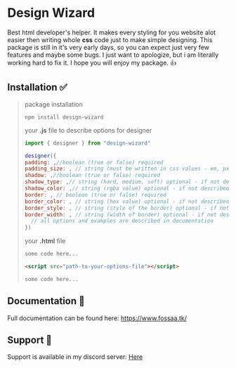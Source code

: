 
# Design Wizard

Best html developer's helper. It makes every styling for you website alot easier then writing whole **css** code just to make simple designing. This package is still in it's very early days, so you can expect just very few features and maybe some bugs. I just want to apologize, but i am literally working hard to fix it. I hope you will enjoy my package. 👍

## Installation ✅

>package installation
>```
>npm install design-wizard
>```
>
>your **.js** file to describe options for designer
>```js
>import { designer } from "design-wizard"
>
>designer({
>padding: ,//boolean (true or false) required
>padding_size: , // string (must be written in css values - em, px...) optional - if not described padding will be 1em thick
>shadow: ,//boolean (true or false) required
>shadow_type: ,// string (hard, medium, soft) optional - if not described shadow will be medium
>shadow_color: ,// string (rgba value) optional - if not described shadow will be black
>border: , // boolean (true or false) required
>border_color: , // string (hex value) optional - if not described black color weill be used
>border_style: , // string (style of the border) optional - if not described border will be solid
>border_width: , // string (width of border) optional - if not described border will be 5px thick
>   // all options and examples are described in documentation      
>})
>```
>
>your **.html** file
>```html
> some code here...
>
> <script src="path-to-your-options-file"></script>
>
> some code here...
>```


## Documentation 📔

Full documentation can be found here: https://www.fossaa.tk/ 

## Support 🤝

Support is available in my discord server: [Here](https://discord.gg/Zg9mZbGBMy) 

